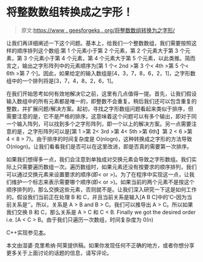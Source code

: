 # 将整数数组转换成之字形！

> 原文:[https://www . geesforgeks . org/将整数数组转换为之字形/](https://www.geeksforgeeks.org/converting-an-array-of-integers-into-zig-zag-fashion/)

让我们再详细阐述一下这个问题。基本上，给我们一个整数数组，我们需要按照这样的顺序排列这个数组:第 1 个元素小于第 2 个元素，第 2 个元素大于第 3 个元素，第 3 个元素小于第 4 个元素，第 4 个元素大于第 5 个元素，以此类推。简而言之，输出之字形阵列中的元素顺序为[第 1 个< 2nd >第 3 个< 4th >第 5 个< 6th >第 7 个]。因此，如果给定的输入数组是[4，3，7，8，6，2，1]，之字形数组中的一个排列将是[3，7，4，8，2，6，1]。

在我们开始思考如何有效地解决它之前，这里有几点值得一提。首先，让我们假设输入数组中的所有元素都是唯一的，即整数不会重复。稍后我们还可以包含重复的整数，并扩展问题/解决方案。起初，寻找之字形数组问题看起来类似于排序，但需要注意的是，它不是严格的排序。这意味着这个问题可以有多个输出，即对于同一个输入阵列，可以找到多个之字形阵列，即一个以上的解决方案。另一点需要注意的是，之字形阵列可以是[第 1 >第 2< 3rd >第 4< 5th >第 6th】第 2 < 6 >第 4 < 8 > 7}。由于排序的时间复杂度是 O(nlogn)，这种转换成之字形的方法导致 O(nlogn)。让我们看看我们是否可以在这里改进，即是否真的需要第一次排序。

如果我们想得多一点，我们会注意到单独成对交换元素会导致之字形数组。我们实际上只需要遍历数组一次。遍历数组时，如果元素还没有按要求的顺序排列，我们可以通过交换元素来设置要求的顺序(即< or >)。为了在程序中实现这一点，让我们维护一个标志来表示需要哪个顺序(即< or >)。如果当前的两个元素不是按这个顺序排列的，那么交换这些元素，否则就不是。让我们深入研究一下这是如何工作的。假设我们当前正在处理 B 和 C，并且当前关系是输入[A B C]中的'C–因为当前关系是''。所以，关系是 A > B and B > C。我们可以推导出 A > C。所以如果我们交换 B 和 C，那么关系是 A > C 和 C < B. Finally we got the desired order i.e. [A < C > B。由于我们只遍历一次数组，时间复杂度为 0(n)

C++实现参见[本](https://www.geeksforgeeks.org/convert-array-into-zig-zag-fashion/)。

本文由湿婆·克里希纳·阿莱提供稿。如果你发现任何不正确的地方，或者你想分享更多关于上面讨论的话题的信息，请写评论。